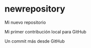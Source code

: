 # newrepository
Mi nuevo repositorio

Mi primer contribución local para GitHub

Un commit más desde GitHub
